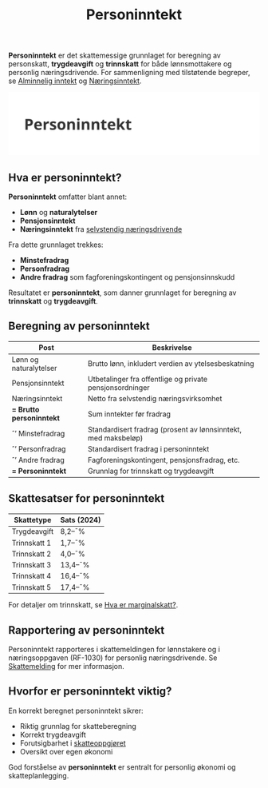 ﻿---
title: "Personinntekt"
seoTitle: "Personinntekt"
description: '**Personinntekt** er det skattemessige grunnlaget for beregning av personskatt, **trygdeavgift** og **trinnskatt** for både lønnsmottakere og personlig nærin...'
---

**Personinntekt** er det skattemessige grunnlaget for beregning av personskatt, **trygdeavgift** og **trinnskatt** for både lønnsmottakere og personlig næringsdrivende. For sammenligning med tilstøtende begreper, se [Alminnelig inntekt](/blogs/regnskap/alminnelig-inntekt "Alminnelig inntekt “ Komplett guide til skattemessig resultat og beregning") og [Næringsinntekt](/blogs/regnskap/naeringsinntekt "Næringsinntekt “ Komplett guide til næringsinntekt i norsk regnskap").

![Personinntekt](personinntekt-image.svg)

## Hva er personinntekt?

**Personinntekt** omfatter blant annet:

* **Lønn** og **naturalytelser**
* **Pensjonsinntekt**
* **Næringsinntekt** fra [selvstendig næringsdrivende](/blogs/regnskap/selvstendig-naeringsdrivende "Selvstendig næringsdrivende “ Guide til selvstendig næringsvirksomhet i Norge")

Fra dette grunnlaget trekkes:

* **Minstefradrag**
* **Personfradrag**
* **Andre fradrag** som fagforeningskontingent og pensjonsinnskudd

Resultatet er **personinntekt**, som danner grunnlaget for beregning av **trinnskatt** og **trygdeavgift**.

## Beregning av personinntekt

| Post                     | Beskrivelse                                                                    |
|--------------------------|--------------------------------------------------------------------------------|
| Lønn og naturalytelser   | Brutto lønn, inkludert verdien av ytelsesbeskatning                            |
| Pensjonsinntekt          | Utbetalinger fra offentlige og private pensjonsordninger                       |
| Næringsinntekt           | Netto fra selvstendig næringsvirksomhet                                        |
| **= Brutto personinntekt** | Sum inntekter før fradrag                                                       |
| ˆ’ Minstefradrag          | Standardisert fradrag (prosent av lønnsinntekt, med maksbeløp)                 |
| ˆ’ Personfradrag          | Standardisert fradrag i personinntekt                                          |
| ˆ’ Andre fradrag          | Fagforeningskontingent, pensjonsfradrag, etc.                                  |
| **= Personinntekt**      | Grunnlag for trinnskatt og trygdeavgift                                         |

## Skattesatser for personinntekt

| Skattetype    | Sats (2024) |
|---------------|-------------|
| Trygdeavgift  | 8,2–¯%       |
| Trinnskatt 1  | 1,7–¯%       |
| Trinnskatt 2  | 4,0–¯%       |
| Trinnskatt 3  | 13,4–¯%      |
| Trinnskatt 4  | 16,4–¯%      |
| Trinnskatt 5  | 17,4–¯%      |

For detaljer om trinnskatt, se [Hva er marginalskatt?](/blogs/regnskap/hva-er-marginalskatt "Hva er Marginalskatt? Guide til marginalskatt for personinntekt").

## Rapportering av personinntekt

Personinntekt rapporteres i skattemeldingen for lønnstakere og i næringsoppgaven (RF-1030) for personlig næringsdrivende. Se [Skattemelding](/blogs/regnskap/skattemelding "Skattemelding “ Komplett guide til rapportering av inntekt og formue") for mer informasjon.

## Hvorfor er personinntekt viktig?

En korrekt beregnet personinntekt sikrer:

* Riktig grunnlag for skatteberegning
* Korrekt trygdeavgift
* Forutsigbarhet i [skatteoppgjøret](/blogs/regnskap/skatteoppgjor "Skatteoppgjør Guide: Prosess, Tidslinje og Viktige Frister")
* Oversikt over egen økonomi

God forståelse av **personinntekt** er sentralt for personlig økonomi og skatteplanlegging.










